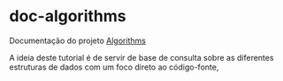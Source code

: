 # doc-algorithms
Documentação do projeto [Algorithms](https://github.com/adrianopatrick/algorithms)

A ideia deste tutorial é de servir de base de consulta sobre as diferentes estruturas de dados com um foco direto ao código-fonte,
